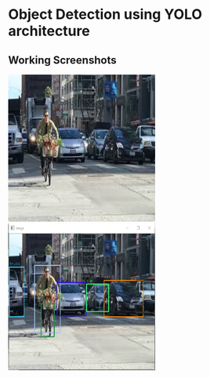 # Object Detection using YOLO architecture

## Working Screenshots

<img src="https://github.com/KKhushhalR2405/YOLO/blob/master/images/test3.jpg" width="300" height="300">                                           <img src="https://github.com/KKhushhalR2405/YOLO/blob/master/output/output3.PNG" width="300" height="300">
 
